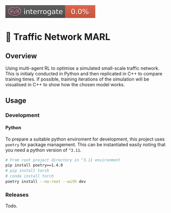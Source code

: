 ![interrogate](badges/interrogate_badge.svg)

# 🚦 Traffic Network MARL

## Overview

Using multi-agent RL to optimise a simulated small-scale traffic network. This is initialy conducted in Python and then replicated in C++ to compare training times. If possible, training iterations of the simulation will be visualised in C++ to show how the chosen model works.

## Usage

### Development

#### Python

To prepare a suitable python enviroment for development, this project uses `poetry` for package management. This can be instantiated easily noting that you need a python version of `^3.11`.

```bash
# From root project directory in ^3.11 environment
pip install poetry==1.4.0
# pip install torch
# conda install torch
poetry install --no-root --with dev
```

### Releases

Todo.
